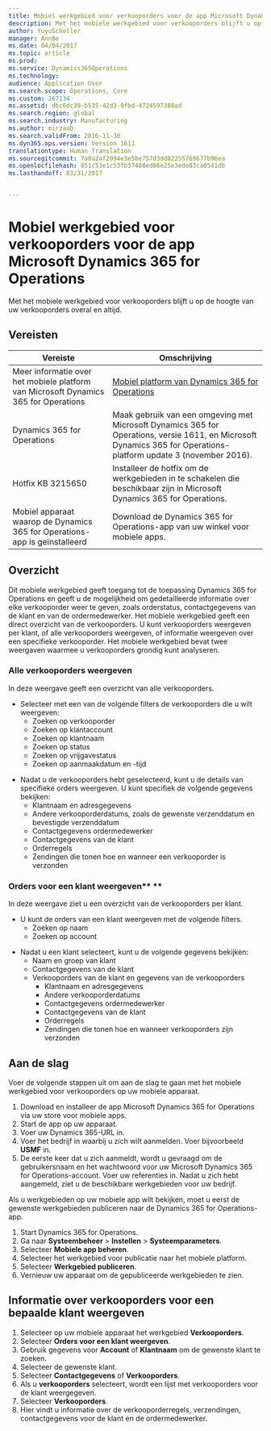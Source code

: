 ```yaml
---
title: Mobiel werkgebied voor verkooporders voor de app Microsoft Dynamics 365 for Operations
description: Met het mobiele werkgebied voor verkooporders blijft u op de hoogte van uw verkooporders overal en altijd.
author: YuyuScheller
manager: AnnBe
ms.date: 04/04/2017
ms.topic: article
ms.prod: 
ms.service: Dynamics365Operations
ms.technology: 
audience: Application User
ms.search.scope: Operations, Core
ms.custom: 267134
ms.assetid: dbc6dc39-b535-42d3-9fbd-4724597388ad
ms.search.region: global
ms.search.industry: Manufacturing
ms.author: mirzaab
ms.search.validFrom: 2016-11-30
ms.dyn365.ops.version: Version 1611
translationtype: Human Translation
ms.sourcegitcommit: 7a0a2af2094e3e5be757d3dd82255769677b96ea
ms.openlocfilehash: 851c53e1c53fb37488ed86e25e3ede83ca0541db
ms.lasthandoff: 03/31/2017


---
```


# <a name="sales-orders-mobile-workspace-for-microsoft-dynamics-365-for-operations-app"></a>Mobiel werkgebied voor verkooporders voor de app Microsoft Dynamics 365 for Operations

Met het mobiele werkgebied voor verkooporders blijft u op de hoogte van uw verkooporders overal en altijd. 

<a name="prerequisites"></a>Vereisten
-------------

| Vereiste                                                         | Omschrijving                                                                                                                                                                   |
|----------------------------------------------------------------------|-------------------------------------------------------------------------------------------------------------------------------------------------------------------------------|
| Meer informatie over het mobiele platform van Microsoft Dynamics 365 for Operations | [Mobiel platform van Dynamics 365 for Operations](/dynamics365/operations/dev-itpro/mobile-apps/mobile-platform)                                                              |
| Dynamics 365 for Operations                                          | Maak gebruik van een omgeving met Microsoft Dynamics 365 for Operations, versie 1611, en Microsoft Dynamics 365 for Operations-platform update 3 (november 2016). |
| Hotfix KB 3215650                                                    | Installeer de hotfix om de werkgebieden in te schakelen die beschikbaar zijn in Microsoft Dynamics 365 for Operations.                                                                       |
| Mobiel apparaat waarop de Dynamics 365 for Operations-app is geïnstalleerd | Download de Dynamics 365 for Operations-app van uw winkel voor mobiele apps.                                                                                                      |

## <a name="overview"></a>Overzicht
Dit mobiele werkgebied geeft toegang tot de toepassing Dynamics 365 for Operations en geeft u de mogelijkheid om gedetailleerde informatie over elke verkooporder weer te geven, zoals orderstatus, contactgegevens van de klant en van de ordermedewerker. Het mobiele werkgebied geeft een direct overzicht van de verkooporders. U kunt verkooporders weergeven per klant, of alle verkooporders weergeven, of informatie weergeven over een specifieke verkooporder. Het mobiele werkgebied bevat twee weergaven waarmee u verkooporders grondig kunt analyseren.

### <a name="view-all-sales-orders"></a>Alle verkooporders weergeven

In deze weergave geeft een overzicht van alle verkooporders.

-   Selecteer met een van de volgende filters de verkooporders die u wilt weergeven:
    -   Zoeken op verkooporder
    -   Zoeken op klantaccount
    -   Zoeken op klantnaam
    -   Zoeken op status
    -   Zoeken op vrijgavestatus
    -   Zoeken op aanmaakdatum en -tijd

<!-- -->

-   Nadat u de verkooporders hebt geselecteerd, kunt u de details van specifieke orders weergeven. U kunt specifiek de volgende gegevens bekijken:
    -   Klantnaam en adresgegevens
    -   Andere verkooporderdatums, zoals de gewenste verzenddatum en bevestigde verzenddatum
    -   Contactgegevens ordermedewerker
    -   Contactgegevens van de klant
    -   Orderregels
    -   Zendingen die tonen hoe en wanneer een verkooporder is verzonden

### <a name="view-orders-for-a-customer-"></a>Orders voor een klant weergeven** **

In deze weergave ziet u een overzicht van de verkooporders per klant.

-   U kunt de orders van een klant weergeven met de volgende filters.
    -   Zoeken op naam
    -   Zoeken op account

<!-- -->

-   Nadat u een klant selecteert, kunt u de volgende gegevens bekijken:
    -   Naam en groep van klant
    -   Contactgegevens van de klant
    -   Verkooporders van de klant en gegevens van de verkooporders
        -   Klantnaam en adresgegevens
        -   Andere verkooporderdatums
        -   Contactgegevens ordermedewerker
        -   Contactgegevens van de klant
        -   Orderregels
        -   Zendingen die tonen hoe en wanneer verkooporders zijn verzonden

## <a name="get-started"></a>Aan de slag
Voer de volgende stappen uit om aan de slag te gaan met het mobiele werkgebied voor verkooporders op uw mobiele apparaat.

1.  Download en installeer de app Microsoft Dynamics 365 for Operations via uw store voor mobiele apps.
2.  Start de app op uw apparaat.
3.  Voer uw Dynamics 365-URL in.
4.  Voer het bedrijf in waarbij u zich wilt aanmelden. Voer bijvoorbeeld **USMF** in.
5.  De eerste keer dat u zich aanmeldt, wordt u gevraagd om de gebruikersnaam en het wachtwoord voor uw Microsoft Dynamics 365 for Operations-account. Voer uw referenties in. Nadat u zich hebt aangemeld, ziet u de beschikbare werkgebieden voor uw bedrijf.

Als u werkgebieden op uw mobiele app wilt bekijken, moet u eerst de gewenste werkgebieden publiceren naar de Dynamics 365 for Operations-app.

1.  Start Dynamics 365 for Operations.
2.  Ga naar **Systeembeheer** &gt; **Instellen** &gt; **Systeemparameters**.
3.  Selecteer **Mobiele app beheren**.
4.  Selecteer het werkgebied voor publicatie naar het mobiele platform.
5.  Selecteer **Werkgebied publiceren**.
6.  Vernieuw uw apparaat om de gepubliceerde werkgebieden te zien.

## <a name="view-information-about-sales-orders-for-a-customer"></a>Informatie over verkooporders voor een bepaalde klant weergeven
1.  Selecteer op uw mobiele apparaat het werkgebied **Verkooporders**.
2.  Selecteer **Orders voor een klant weergeven**.
3.  Gebruik gegevens voor **Account** of **Klantnaam** om de gewenste klant te zoeken.
4.  Selecteer de gewenste klant.
5.  Selecteer **Contactgegevens** of **Verkooporders**.
6.  Als u **verkooporders** selecteert, wordt een lijst met verkooporders voor de klant weergegeven.
7.  Selecteer **Verkooporders**.
8.  Hier vindt u informatie over de verkooporderregels, verzendingen, contactgegevens voor de klant en de ordermedewerker.




